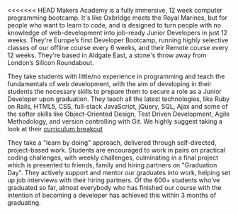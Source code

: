 <<<<<<< HEAD
Makers Academy is a fully immersive, 12 week computer programming bootcamp. It's like Oxbridge meets the Royal Marines, but for people who want to learn to code, and is designed to turn people with no knowledge of web-development into job-ready Junior Developers in just 12 weeks. They're Europe’s first Developer Bootcamp, running highly selective classes of our offline course every 6 weeks, and their Remote course every 12 weeks. They're based in Aldgate East, a stone's throw away from London’s Silicon Roundabout.

They take students with little/no experience in programming and teach the fundamentals of web development, with the aim of developing in their students the necessary skills to prepare them to secure a role as a Junior Developer upon graduation. They teach all the latest technologies, like Ruby on Rails, HTML5, CSS, full-stack JavaScript, jQuery, SQL, Ajax and some of the softer skills like Object-Oriented Design, Test Driven Development, Agile Methodology, and version controlling with Git. We highly suggest taking a look at their [curriculum
breakout](http://www.makersacademy.com/curriculum/)

They take a "learn by doing" approach, delivered through self-directed, project-based work. Students are encouraged to work in pairs on practical coding challenges, with weekly challenges, culminating in a final project which is presented to friends, family and hiring partners on "Graduation Day". They actively support and mentor our graduates into work, helping set up job interviews with their hiring partners. Of the 600+ students who’ve graduated so far, almost everybody who has finished our course with the intention of becoming a developer has achieved this within 3 months of graduating.
